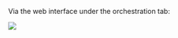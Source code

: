 Via the web interface under the orchestration tab:

![](https://www.dropbox.com/s/2tlab463nrfe6uk/Screenshot%202017-08-15%2009.09.31.png?dl=0)

